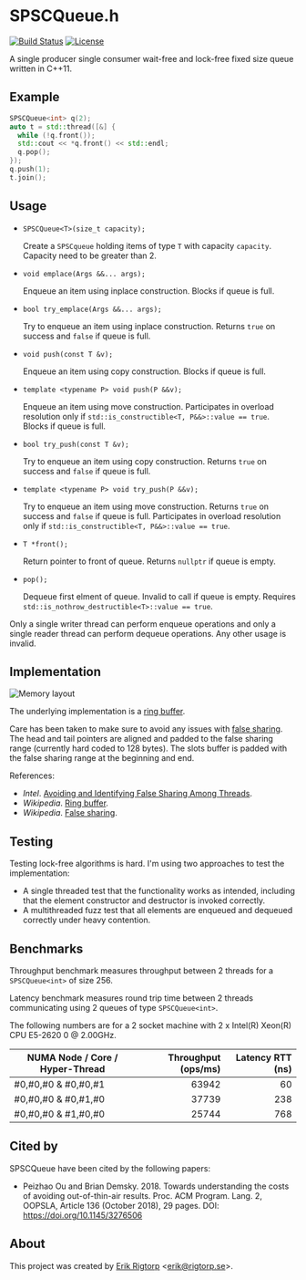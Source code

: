 # SPSCQueue.h

[![Build Status](https://travis-ci.org/rigtorp/SPSCQueue.svg?branch=master)](https://travis-ci.org/rigtorp/SPSCQueue)
[![License](https://img.shields.io/badge/license-MIT-blue.svg)](https://raw.githubusercontent.com/rigtorp/SPSCQueue/master/LICENSE)

A single producer single consumer wait-free and lock-free fixed size
queue written in C++11.

## Example

```cpp
SPSCQueue<int> q(2);
auto t = std::thread([&] {
  while (!q.front());
  std::cout << *q.front() << std::endl;
  q.pop();
});
q.push(1);
t.join();
```

## Usage

- `SPSCQueue<T>(size_t capacity);`

  Create a `SPSCqueue` holding items of type `T` with capacity
  `capacity`. Capacity need to be greater than 2.

- `void emplace(Args &&... args);`

  Enqueue an item using inplace construction. Blocks if queue is full.

- `bool try_emplace(Args &&... args);`

  Try to enqueue an item using inplace construction. Returns `true` on
  success and `false` if queue is full.

- `void push(const T &v);`

  Enqueue an item using copy construction. Blocks if queue is full.
  
- `template <typename P> void push(P &&v);`

  Enqueue an item using move construction. Participates in overload
  resolution only if `std::is_constructible<T, P&&>::value == true`.
  Blocks if queue is full.

- `bool try_push(const T &v);`

  Try to enqueue an item using copy construction. Returns `true` on
  success and `false` if queue is full.
  
- `template <typename P> void try_push(P &&v);`

  Try to enqueue an item using move construction. Returns `true` on
  success and `false` if queue is full. Participates in overload
  resolution only if `std::is_constructible<T, P&&>::value == true`.

- `T *front();`

  Return pointer to front of queue. Returns `nullptr` if queue is
  empty.

- `pop();`

  Dequeue first elment of queue. Invalid to call if queue is
  empty. Requires `std::is_nothrow_destructible<T>::value == true`.

Only a single writer thread can perform enqueue operations and only a
single reader thread can perform dequeue operations. Any other usage
is invalid.

## Implementation

![Memory layout](https://github.com/rigtorp/SPSCQueue/blob/master/spsc.png)

The underlying implementation is a
[ring buffer](https://en.wikipedia.org/wiki/Circular_buffer). 

Care has been taken to make sure to avoid any issues with
[false sharing](https://en.wikipedia.org/wiki/False_sharing). The head
and tail pointers are aligned and padded to the false sharing range
(currently hard coded to 128 bytes). The slots buffer is padded with
the false sharing range at the beginning and end.

References:

- *Intel*. [Avoiding and Identifying False Sharing Among Threads](https://software.intel.com/en-us/articles/avoiding-and-identifying-false-sharing-among-threads).
- *Wikipedia*. [Ring buffer](https://en.wikipedia.org/wiki/Circular_buffer).
- *Wikipedia*. [False sharing](https://en.wikipedia.org/wiki/False_sharing).

## Testing

Testing lock-free algorithms is hard. I'm using two approaches to test
the implementation:

- A single threaded test that the functionality works as intended,
  including that the element constructor and destructor is invoked
  correctly.
- A multithreaded fuzz test that all elements are enqueued and
  dequeued correctly under heavy contention.

## Benchmarks

Throughput benchmark measures throughput between 2 threads for a
`SPSCQueue<int>` of size 256.

Latency benchmark measures round trip time between 2 threads
communicating using 2 queues of type `SPSCQueue<int>`.

The following numbers are for a 2 socket machine with 2 x Intel(R)
Xeon(R) CPU E5-2620 0 @ 2.00GHz.
 
| NUMA Node / Core / Hyper-Thread | Throughput (ops/ms) | Latency RTT (ns) |
| ------------------------------- | -------------------:| ----------------:|
| #0,#0,#0 & #0,#0,#1             |               63942 |               60 |
| #0,#0,#0 & #0,#1,#0             |               37739 |              238 |
| #0,#0,#0 & #1,#0,#0             |               25744 |              768 |

## Cited by

SPSCQueue have been cited by the following papers:
- Peizhao Ou and Brian Demsky. 2018. Towards understanding the costs of avoiding
  out-of-thin-air results. Proc. ACM Program. Lang. 2, OOPSLA, Article 136
  (October 2018), 29 pages. DOI: https://doi.org/10.1145/3276506 

## About

This project was created by [Erik Rigtorp](http://rigtorp.se)
<[erik@rigtorp.se](mailto:erik@rigtorp.se)>.
